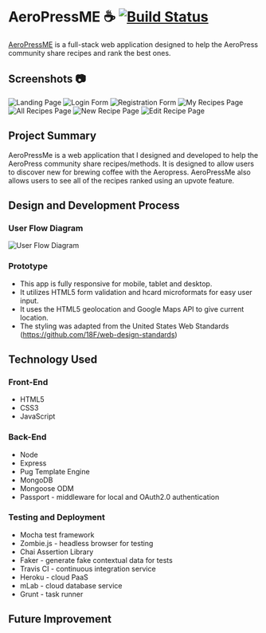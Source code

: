# AeroPressME ☕️ [![Build Status](https://travis-ci.org/bvellek/aeropress-me-app.svg?branch=master)](https://travis-ci.org/bvellek/aeropress-me-app)
[AeroPressME](https://aeropress-me-app.herokuapp.com) is a full-stack web application designed to help the AeroPress community share recipes and rank the best ones.


## Screenshots 📷
![Landing Page](https://github.com/bvellek/aeropress-me-app/blob/master/public/img/design/screen-desk-landing.jpg?raw=true)
![Login Form](https://github.com/bvellek/aeropress-me-app/blob/master/public/img/design/screen-desk-login.jpg?raw=true)
![Registration Form](https://github.com/bvellek/aeropress-me-app/blob/master/public/img/design/screen-desk-registration.jpg?raw=true)
![My Recipes Page](https://github.com/bvellek/aeropress-me-app/blob/master/public/img/design/screen-desk-myrecipes.jpg?raw=true)
![All Recipes Page](https://github.com/bvellek/aeropress-me-app/blob/master/public/img/design/screen-desk-allrecipes.jpg?raw=true)
![New Recipe Page](https://github.com/bvellek/aeropress-me-app/blob/master/public/img/design/screen-desk-newrecipe.jpg?raw=true)
![Edit Recipe Page](https://github.com/bvellek/aeropress-me-app/blob/master/public/img/design/screen-desk-edit.jpg?raw=true)

## Project Summary
AeroPressMe is a web application that I designed and developed to help the AeroPress community share recipes/methods. It is designed to allow users to discover new for brewing  coffee with the Aeropress. AeroPressMe also allows users to see all of the recipes ranked using an upvote feature.

## Design and Development Process
### User Flow Diagram
![User Flow Diagram](https://github.com/bvellek/aeropress-me-app/blob/master/public/img/design/UserFlow.jpg?raw=true)
### Prototype

- This app is fully responsive for mobile, tablet and desktop.
- It utilizes HTML5 form validation and hcard microformats for easy user input.
- It uses the HTML5 geolocation and Google Maps API to give current location.
- The styling was adapted from the United States Web Standards (https://github.com/18F/web-design-standards)



## Technology Used
### Front-End
 - HTML5
 - CSS3
 - JavaScript

### Back-End
 - Node
 - Express
 - Pug Template Engine
 - MongoDB
 - Mongoose ODM
 - Passport - middleware for local and OAuth2.0 authentication

### Testing and Deployment
 - Mocha test framework
 - Zombie.js - headless browser for testing
 - Chai Assertion Library
 - Faker - generate fake contextual data for tests
 - Travis CI - continuous integration service
 - Heroku - cloud PaaS
 - mLab - cloud database service
 - Grunt - task runner


## Future Improvement
